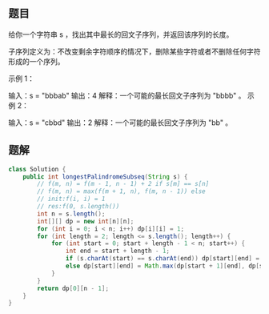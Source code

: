 ## 题目
给你一个字符串 s ，找出其中最长的回文子序列，并返回该序列的长度。

子序列定义为：不改变剩余字符顺序的情况下，删除某些字符或者不删除任何字符形成的一个序列。



示例 1：

输入：s = "bbbab"
输出：4
解释：一个可能的最长回文子序列为 "bbbb" 。
示例 2：

输入：s = "cbbd"
输出：2
解释：一个可能的最长回文子序列为 "bb" 。

## 题解
```java
class Solution {
    public int longestPalindromeSubseq(String s) {
        // f(m, n) = f(m - 1, n - 1) + 2 if s[m] == s[n]
        // f(m, n) = max(f(m + 1, n), f(m, n - 1)) else 
        // init:f(i, i) = 1
        // res:f(0, s.length())
        int n = s.length();
        int[][] dp = new int[n][n];
        for (int i = 0; i < n; i++) dp[i][i] = 1;
        for (int length = 2; length <= s.length(); length++) {
            for (int start = 0; start + length - 1 < n; start++) {
                int end = start + length - 1;
                if (s.charAt(start) == s.charAt(end)) dp[start][end] = dp[start + 1][end - 1] + 2;
                else dp[start][end] = Math.max(dp[start + 1][end], dp[start][end - 1]);
            }
        }
        return dp[0][n - 1];
    }
}
```